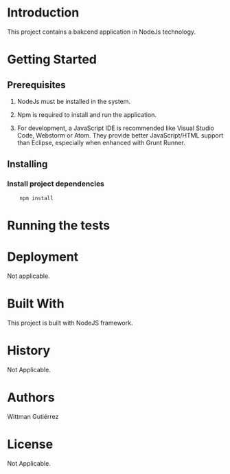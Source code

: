 # Introduction 

This project contains a bakcend application in NodeJs technology.

# Getting Started

## Prerequisites

1. NodeJs must be installed in the system.  

2. Npm is required to install and run the application.

4. For development, a JavaScript IDE is recommended like Visual Studio Code, Webstorm or Atom. They provide better JavaScript/HTML support than Eclipse, especially when enhanced with Grunt Runner.

## Installing

### Install project dependencies

        npm install

# Running the tests

<!-- TODO -->

# Deployment

Not applicable.

# Built With

This project is built with NodeJS framework.

# History

Not Applicable.
 
# Authors

Wittman Gutiérrez

# License

Not Applicable.